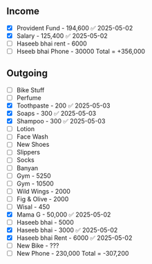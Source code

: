 ## Income
- [x] Provident Fund - 194,600 ✅ 2025-05-02
- [x] Salary - 125,400 ✅ 2025-05-02
- [ ] Haseeb bhai rent - 6000
- [ ] Hseeb bhai Phone - 30000
Total = +356,000
## Outgoing
- [ ] Bike Stuff
- [ ] Perfume
- [x] Toothpaste - 200 ✅ 2025-05-03
- [x] Soaps - 300 ✅ 2025-05-03
- [x] Shampoo - 300 ✅ 2025-05-03
- [ ] Lotion
- [ ] Face Wash
- [ ] New Shoes
- [ ] Slippers
- [ ] Socks
- [ ] Banyan
- [ ] Gym - 5250
- [ ] Gym - 10500
- [ ] Wild Wings - 2000
- [ ] Fig & Olive - 2000
- [ ] Wisal - 450
- [x] Mama G - 50,000 ✅ 2025-05-02
- [ ] Haseeb bhai - 5000
- [x] Haseeb bhai - 3000 ✅ 2025-05-02
- [x] Haseeb bhai Rent - 6000 ✅ 2025-05-02
- [ ] New Bike - ???
- [ ] New Phone - 230,000
Total = -307,200